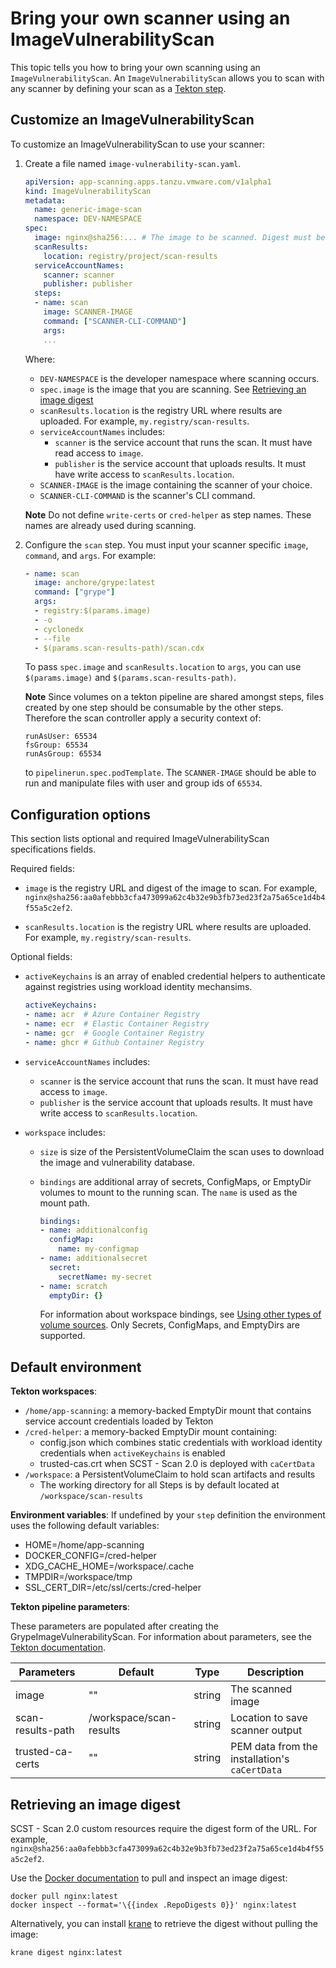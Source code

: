# Bring your own scanner using an ImageVulnerabilityScan

This topic tells you how to bring your own scanning using an `ImageVulnerabilityScan`.
An `ImageVulnerabilityScan` allows you to scan with any scanner by defining your scan as a [Tekton step](https://tekton.dev/docs/pipelines/tasks/#defining-steps).

## <a id="sample-img-vuln"></a> Customize an ImageVulnerabilityScan

To customize an ImageVulnerabilityScan to use your scanner:

1. Create a file named `image-vulnerability-scan.yaml`.

    ```yaml
    apiVersion: app-scanning.apps.tanzu.vmware.com/v1alpha1
    kind: ImageVulnerabilityScan
    metadata:
      name: generic-image-scan
      namespace: DEV-NAMESPACE
    spec:
      image: nginx@sha256:... # The image to be scanned. Digest must be specified.
      scanResults:
        location: registry/project/scan-results
      serviceAccountNames:
        scanner: scanner
        publisher: publisher
      steps:
      - name: scan
        image: SCANNER-IMAGE
        command: ["SCANNER-CLI-COMMAND"]
        args:
        ...
    ```

    Where:

    - `DEV-NAMESPACE` is the developer namespace where scanning occurs.
    - `spec.image` is the image that you are scanning. See [Retrieving an image digest](./ivs-custom-samples.hbs.md#retrieving-an-image-digest)
    - `scanResults.location` is the registry URL where results are uploaded. For example, `my.registry/scan-results`.
    - `serviceAccountNames` includes:
        - `scanner` is the service account that runs the scan. It must have read access to `image`.
        - `publisher` is the service account that uploads results. It must have write access to `scanResults.location`.
    - `SCANNER-IMAGE` is the image containing the scanner of your choice.
    - `SCANNER-CLI-COMMAND` is the scanner's CLI command.

    **Note** Do not define `write-certs` or `cred-helper` as step names. These names are already used during scanning.

2. Configure the `scan` step. You must input your scanner specific `image`, `command`, and `args`. For example:

    ```yaml
    - name: scan
      image: anchore/grype:latest
      command: ["grype"]
      args:
      - registry:$(params.image)
      - -o
      - cyclonedx
      - --file
      - $(params.scan-results-path)/scan.cdx
    ```

    To pass `spec.image` and `scanResults.location` to `args`, you can use `$(params.image)` and `$(params.scan-results-path)`.

    **Note** Since volumes on a tekton pipeline are shared amongst steps, files created by one step should be consumable by the other steps. Therefore the scan controller apply a security context of:
    ```
    runAsUser: 65534
    fsGroup: 65534
    runAsGroup: 65534
    ```
    to `pipelinerun.spec.podTemplate`. The `SCANNER-IMAGE` should be able to run and manipulate files with user and group ids of `65534`.

## <a id="img-vuln-config-options"></a> Configuration options

This section lists optional and required ImageVulnerabilityScan specifications fields.

Required fields:

- `image` is the registry URL and digest of the image to scan.
  For example, `nginx@sha256:aa0afebbb3cfa473099a62c4b32e9b3fb73ed23f2a75a65ce1d4b4f55a5c2ef2`.

- `scanResults.location` is the registry URL where results are uploaded.
  For example, `my.registry/scan-results`.

Optional fields:

- `activeKeychains` is an array of enabled credential helpers to authenticate against registries using workload identity mechansims.

  ```yaml
  activeKeychains:
  - name: acr  # Azure Container Registry
  - name: ecr  # Elastic Container Registry
  - name: gcr  # Google Container Registry
  - name: ghcr # Github Container Registry
  ```

- `serviceAccountNames` includes:
  - `scanner` is the service account that runs the scan. It must have read access to `image`.
  - `publisher` is the service account that uploads results. It must have write access to `scanResults.location`.
- `workspace` includes:
  - `size` is size of the PersistentVolumeClaim the scan uses to download the image and vulnerability database.
  - `bindings` are additional array of secrets, ConfigMaps, or EmptyDir volumes to mount to the running scan. The `name` is used as the mount path.

    ```yaml
    bindings:
    - name: additionalconfig
      configMap:
        name: my-configmap
    - name: additionalsecret
      secret:
        secretName: my-secret
    - name: scratch
      emptyDir: {}
    ```

    For information about workspace bindings, see [Using other types of volume
    sources](https://tekton.dev/docs/pipelines/workspaces/#using-other-types-of-volumesources).
    Only Secrets, ConfigMaps, and EmptyDirs are  supported.

## <a id="default-env"></a> Default environment

**Tekton workspaces**:

- `/home/app-scanning`: a memory-backed EmptyDir mount that contains service account credentials loaded by Tekton
- `/cred-helper`: a memory-backed EmptyDir mount containing:
  - config.json which combines static credentials with workload identity credentials when `activeKeychains` is enabled
  - trusted-cas.crt when SCST - Scan 2.0 is deployed with `caCertData`
- `/workspace`: a PersistentVolumeClaim to hold scan artifacts and results
  - The working directory for all Steps is by default located at `/workspace/scan-results`

**Environment variables**:
If undefined by your `step` definition the environment uses the following default variables:

- HOME=/home/app-scanning
- DOCKER_CONFIG=/cred-helper
- XDG_CACHE_HOME=/workspace/.cache
- TMPDIR=/workspace/tmp
- SSL_CERT_DIR=/etc/ssl/certs:/cred-helper

**Tekton pipeline parameters**:

These parameters are populated after creating the GrypeImageVulnerabilityScan. For information about parameters, see the [Tekton documentation](https://tekton.dev/docs/pipelines/pipelines/#specifying-parameters).

| Parameters | Default | Type | Description |
| --- | --- | --- | --- |
| image | "" | string | The scanned image |
| scan-results-path | /workspace/scan-results | string | Location to save scanner output |
| trusted-ca-certs  | "" | string | PEM data from the installation's `caCertData` |

## <a id="retrieve-digest"></a> Retrieving an image digest

SCST - Scan 2.0 custom resources require the digest form of the URL. For example,  `nginx@sha256:aa0afebbb3cfa473099a62c4b32e9b3fb73ed23f2a75a65ce1d4b4f55a5c2ef2`.

Use the [Docker documentation](https://docs.docker.com/engine/install/) to pull and inspect an image digest:

```console
docker pull nginx:latest
docker inspect --format='\{{index .RepoDigests 0}}' nginx:latest
```

Alternatively, you can install [krane](https://github.com/google/go-containerregistry/tree/main/cmd/krane) to retrieve the digest without pulling the image:

```console
krane digest nginx:latest
